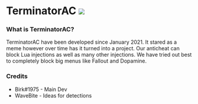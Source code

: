 

# TerminatorAC [![](https://www.codefactor.io/repository/github/rutkuli/patternscan-example/badge)](https://www.codefactor.io/repository/github/rutkuli/patternscan-example)
### What is TerminatorAC?
TerminatorAC have been developed since January 2021. It stared as a meme however over time has it turned into a project. Our anticheat can block Lua injections as well as many other injections. We have tried out best to completely block big menus like Fallout and Dopamine.

### Credits
* Birk#1975 - Main Dev
* WaveBite - Ideas for detections